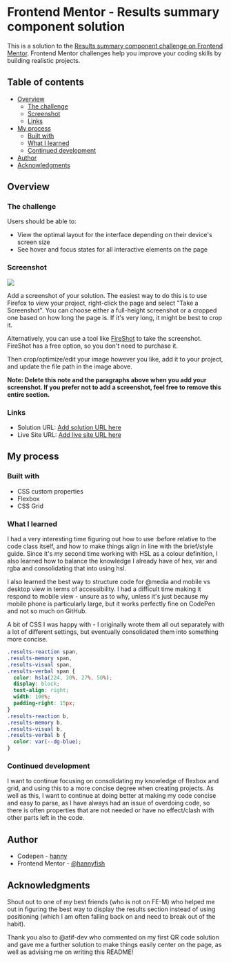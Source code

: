 # Frontend Mentor - Results summary component solution

This is a solution to the [Results summary component challenge on Frontend Mentor](https://www.frontendmentor.io/challenges/results-summary-component-CE_K6s0maV). Frontend Mentor challenges help you improve your coding skills by building realistic projects. 

## Table of contents

- [Overview](#overview)
  - [The challenge](#the-challenge)
  - [Screenshot](#screenshot)
  - [Links](#links)
- [My process](#my-process)
  - [Built with](#built-with)
  - [What I learned](#what-i-learned)
  - [Continued development](#continued-development)
- [Author](#author)
- [Acknowledgments](#acknowledgments)

## Overview

### The challenge

Users should be able to:

- View the optimal layout for the interface depending on their device's screen size
- See hover and focus states for all interactive elements on the page

### Screenshot

![](./screenshot.jpg)

Add a screenshot of your solution. The easiest way to do this is to use Firefox to view your project, right-click the page and select "Take a Screenshot". You can choose either a full-height screenshot or a cropped one based on how long the page is. If it's very long, it might be best to crop it.

Alternatively, you can use a tool like [FireShot](https://getfireshot.com/) to take the screenshot. FireShot has a free option, so you don't need to purchase it. 

Then crop/optimize/edit your image however you like, add it to your project, and update the file path in the image above.

**Note: Delete this note and the paragraphs above when you add your screenshot. If you prefer not to add a screenshot, feel free to remove this entire section.**

### Links

- Solution URL: [Add solution URL here](https://your-solution-url.com)
- Live Site URL: [Add live site URL here](https://your-live-site-url.com)

## My process

### Built with

- CSS custom properties
- Flexbox
- CSS Grid

### What I learned

I had a very interesting time figuring out how to use :before relative to the code class itself, and how to make things align in line with the brief/style guide. Since it's my second time working with HSL as a colour definition, I also learned how to balance the knowledge I already have of hex, var and rgba and consolidating that into using hsl.

I also learned the best way to structure code for @media and mobile vs desktop view in terms of accessibility. I had a difficult time making it respond to mobile view - unsure as to why, unless it's just because my mobile phone is particularly large, but it works perfectly fine on CodePen and not so much on GitHub.

A bit of CSS I was happy with - I originally wrote them all out separately with a lot of different settings, but eventually consolidated them into something more concise.

```css
.results-reaction span,
.results-memory span,
.results-visual span,
.results-verbal span {
  color: hsla(224, 30%, 27%, 50%);
  display: block;
  text-align: right;
  width: 100%;
  padding-right: 15px;
}
.results-reaction b,
.results-memory b,
.results-visual b,
.results-verbal b {
  color: var(--dg-blue);
}
```

### Continued development

I want to continue focusing on consolidating my knowledge of flexbox and grid, and using this to a more concise degree when creating projects. As well as this, I want to continue at doing better at making my code concise and easy to parse, as I have always had an issue of overdoing code, so there is often properties that are not needed or have no effect/clash with other parts left in the code. 

## Author

- Codepen - [hanny](https://codepen.io/hanny)
- Frontend Mentor - [@hannyfish](https://www.frontendmentor.io/profile/hannyfish)

## Acknowledgments

Shout out to one of my best friends (who is not on FE-M) who helped me out in figuring the best way to display the results section instead of using positioning (which I am often falling back on and need to break out of the habit). 

Thank you also to @atif-dev who commented on my first QR code solution and gave me a further solution to make things easily center on the page, as well as advising me on writing this README!
